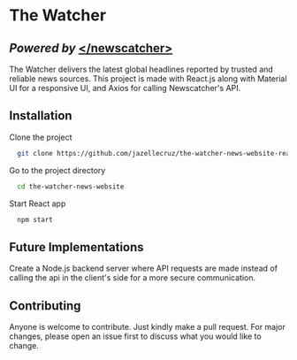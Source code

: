 
# The Watcher

## *Powered by* [<\/newscatcher\>](https://newscatcherapi.com)

The Watcher delivers the latest global headlines reported by trusted and reliable news sources. 
This project is made with React.js along with Material UI for a responsive UI, and Axios for calling Newscatcher's API.
## Installation

Clone the project

```bash
  git clone https://github.com/jazellecruz/the-watcher-news-website-react.git
```

Go to the project directory

```bash
  cd the-watcher-news-website
```

Start React app

```bash
  npm start
```

## Future Implementations

Create a Node.js backend server where API requests are made instead of calling the api in the client's side for a more secure communication.

## Contributing

 Anyone is welcome to contribute. Just kindly make a pull request. For major changes, please open an issue first to discuss what you would like to change. 